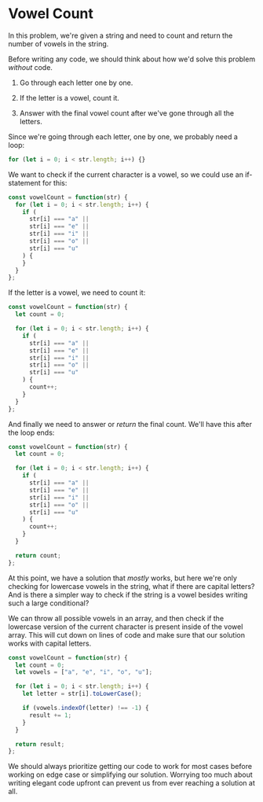 # Vowel Count

In this problem, we're given a string and need to count and return the number of vowels in the string.

Before writing any code, we should think about how we'd solve this problem _without_ code.

1. Go through each letter one by one.

2. If the letter is a vowel, count it.

3. Answer with the final vowel count after we've gone through all the letters.

Since we're going through each letter, one by one, we probably need a loop:

```js
for (let i = 0; i < str.length; i++) {}
```

We want to check if the current character is a vowel, so we could use an if-statement for this:

```js
const vowelCount = function(str) {
  for (let i = 0; i < str.length; i++) {
    if (
      str[i] === "a" ||
      str[i] === "e" ||
      str[i] === "i" ||
      str[i] === "o" ||
      str[i] === "u"
    ) {
    }
  }
};
```

If the letter is a vowel, we need to count it:

```js
const vowelCount = function(str) {
  let count = 0;

  for (let i = 0; i < str.length; i++) {
    if (
      str[i] === "a" ||
      str[i] === "e" ||
      str[i] === "i" ||
      str[i] === "o" ||
      str[i] === "u"
    ) {
      count++;
    }
  }
};
```

And finally we need to answer or _return_ the final count. We'll have this after the loop ends:

```js
const vowelCount = function(str) {
  let count = 0;

  for (let i = 0; i < str.length; i++) {
    if (
      str[i] === "a" ||
      str[i] === "e" ||
      str[i] === "i" ||
      str[i] === "o" ||
      str[i] === "u"
    ) {
      count++;
    }
  }

  return count;
};
```

At this point, we have a solution that _mostly_ works, but here we're only checking for lowercase vowels in the string, what if there are capital letters? And is there a simpler way to check if the string is a vowel besides writing such a large conditional?

We can throw all possible vowels in an array, and then check if the lowercase version of the current character is present inside of the vowel array. This will cut down on lines of code and make sure that our solution works with capital letters.

```js
const vowelCount = function(str) {
  let count = 0;
  let vowels = ["a", "e", "i", "o", "u"];

  for (let i = 0; i < str.length; i++) {
    let letter = str[i].toLowerCase();

    if (vowels.indexOf(letter) !== -1) {
      result += 1;
    }
  }

  return result;
};
```

We should always prioritize getting our code to work for most cases before working on edge case or simplifying our solution. Worrying too much about writing elegant code upfront can prevent us from ever reaching a solution at all.
